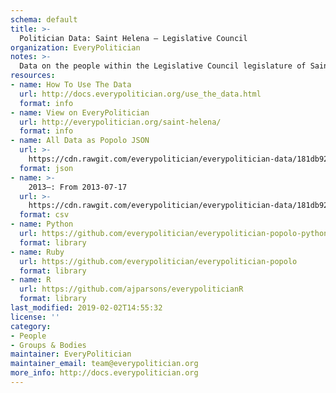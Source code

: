 ```yaml
---
schema: default
title: >-
  Politician Data: Saint Helena — Legislative Council
organization: EveryPolitician
notes: >-
  Data on the people within the Legislative Council legislature of Saint Helena.
resources:
- name: How To Use The Data
  url: http://docs.everypolitician.org/use_the_data.html
  format: info
- name: View on EveryPolitician
  url: http://everypolitician.org/saint-helena/
  format: info
- name: All Data as Popolo JSON
  url: >-
    https://cdn.rawgit.com/everypolitician/everypolitician-data/181db9201cc688ae080f882893d3ae4bdc5ec06e/data/Saint_Helena/Legislative_Council/ep-popolo-v1.0.json
  format: json
- name: >-
    2013–: From 2013-07-17
  url: >-
    https://cdn.rawgit.com/everypolitician/everypolitician-data/181db9201cc688ae080f882893d3ae4bdc5ec06e/data/Saint_Helena/Legislative_Council/term-2013.csv
  format: csv
- name: Python
  url: https://github.com/everypolitician/everypolitician-popolo-python
  format: library
- name: Ruby
  url: https://github.com/everypolitician/everypolitician-popolo
  format: library
- name: R
  url: https://github.com/ajparsons/everypoliticianR
  format: library
last_modified: 2019-02-02T14:55:32
license: ''
category:
- People
- Groups & Bodies
maintainer: EveryPolitician
maintainer_email: team@everypolitician.org
more_info: http://docs.everypolitician.org
---
```

